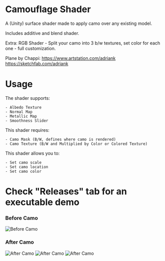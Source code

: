 # Camouflage Shader

A (Unity) surface shader made to apply camo over any existing model.

Includes additive and blend shader.

Extra: 
RGB Shader - Split your camo into 3 b/w textures, set color for each one - full customization.

Plane by Chappi:
https://www.artstation.com/adriank
https://sketchfab.com/adriank

# Usage

The shader supports:
    
    - Albedo Texture
    - Normal Map
    - Metallic Map
    - Smoothness Slider

This shader requires:
    
    - Camo Mask (B/W, defines where camo is rendered)
    - Camo Texture (B/W and Multiplied by Color or Colored Texture)

This shader allows you to:

    - Set camo scale
    - Set camo location
    - Set camo color


# Check "Releases" tab for an executable demo

### Before Camo

![Before Camo](Renders/Before.PNG "Camo")

### After Camo

![After Camo](Renders/Camo1.PNG "Camo")
![After Camo](Renders/Camo2.PNG "Camo")
![After Camo](Renders/Camo3.PNG "Camo")
 
